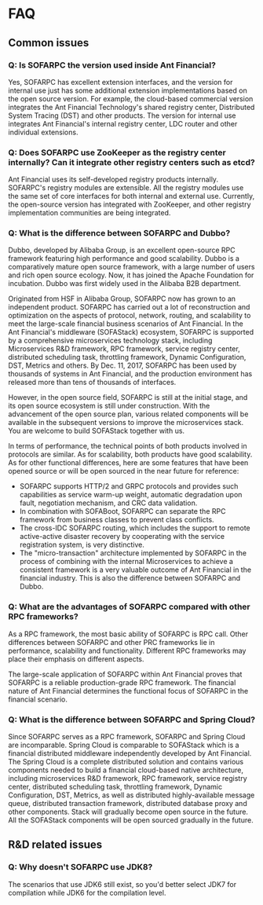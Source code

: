 # FAQ

## Common issues

### Q: Is SOFARPC the version used inside Ant Financial?
Yes, SOFARPC has excellent extension interfaces, and the version for internal use just has some additional extension implementations based on the open source version. For example, the cloud-based commercial version integrates the Ant Financial Technology's shared registry center, Distributed System Tracing (DST) and other products. The version for internal use integrates Ant Financial's internal registry center, LDC router and other individual extensions.


### Q: Does SOFARPC use ZooKeeper as the registry center internally? Can it integrate other registry centers such as etcd?
Ant Financial uses its self-developed registry products internally. SOFARPC's registry modules are extensible. All the registry modules use the same set of core interfaces for both internal and external use. Currently, the open-source version has integrated with ZooKeeper, and other registry implementation communities are being integrated.

### Q: What is the difference between SOFARPC and Dubbo?
Dubbo, developed by Alibaba Group, is an excellent open-source RPC framework featuring high performance and good scalability. Dubbo is a comparatively mature open source framework, with a large number of users and rich open source ecology. Now, it has joined the Apache Foundation for incubation. Dubbo was first widely used in the Alibaba B2B department. 

Originated from HSF in Alibaba Group, SOFARPC now has grown to an independent product. SOFARPC has carried out a lot of reconstruction and optimization on the aspects of protocol, network, routing, and scalability to meet the large-scale financial business scenarios of Ant Financial. In the Ant Financial's middleware (SOFAStack) ecosystem, SOFARPC is supported by a comprehensive microservices technology stack, including Microservices R&D framework, RPC framework, service registry center, distributed scheduling task, throttling framework, Dynamic Configuration, DST, Metrics  and others. By Dec. 11, 2017, SOFARPC has been used by thousands of systems in Ant Financial, and the production environment has released more than tens of thousands of interfaces.

However, in the open source field, SOFARPC is still at the initial stage, and its open source ecosystem is still under construction. With the advancement of the open source plan, various related components will be available in the subsequent versions to improve the microservices stack. You are welcome to build SOFAStack together with us.

In terms of performance, the technical points of both products involved in protocols are similar. As for scalability, both products have good scalability.
As for other functional differences, here are some features that have been opened source or will be open sourced in the near future for reference: 

- SOFARPC supports HTTP/2 and GRPC protocols and provides such capabilities as service warm-up weight, automatic degradation upon fault, negotiation mechanism, and CRC data validation. 
- In combination with SOFABoot, SOFARPC can separate the RPC framework from business classes to prevent class conflicts.
- The cross-IDC SOFARPC routing, which includes the support to remote active-active disaster recovery by cooperating with the service registration system, is very distinctive. 
- The "micro-transaction" architecture implemented by SOFARPC in the process of combining with the internal Microservices to achieve a consistent framework is a very valuable outcome of Ant Financial in the financial industry. This is also the difference between SOFARPC and Dubbo.

### Q: What are the advantages of SOFARPC compared with other RPC frameworks?
As a RPC framework, the most basic ability of SOFARPC is RPC call. Other differences between SOFARPC and other PRC frameworks lie in performance, scalability and functionality. Different RPC frameworks may place their emphasis on different aspects.

The large-scale application of SOFARPC within Ant Financial proves that SOFARPC is a reliable production-grade RPC framework. The financial nature of Ant Financial determines the functional focus of SOFARPC in the financial scenario.

### Q: What is the difference between SOFARPC and Spring Cloud?
Since SOFARPC serves as a RPC framework, SOFARPC and Spring Cloud are incomparable. Spring Cloud is comparable to SOFAStack which is a financial distributed middleware independently developed by Ant Financial. The Spring Cloud is a complete distributed solution and contains various components needed to build a financial cloud-based native architecture, including microservices R&D framework, RPC framework, service registry center, distributed scheduling task, throttling framework, Dynamic Configuration, DST, Metrics, as well as distributed highly-available message queue, distributed transaction framework, distributed database proxy and other components.
Stack will gradually become open source in the future. All the SOFAStack components will be open sourced gradually in the future.



## R&D related issues
### Q: Why doesn't SOFARPC use JDK8?
The scenarios that use JDK6 still exist, so you'd better select JDK7 for compilation while JDK6 for the compilation level.
